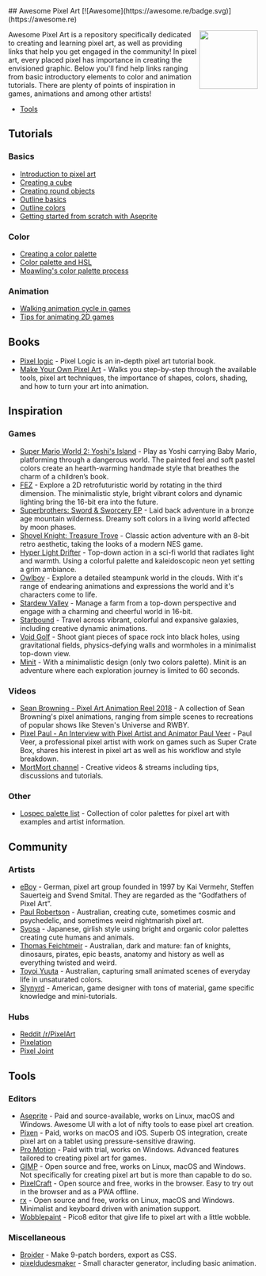 <div class="github-widget" data-repo="Siilwyn/awesome-pixel-art"></div>
<script async src="https://pagead2.googlesyndication.com/pagead/js/adsbygoogle.js"></script><ins class="adsbygoogle" style="display:block" data-ad-client="ca-pub-6890694312814945" data-ad-slot="5473692530" data-ad-format="auto"  data-full-width-responsive="true"></ins><script>(adsbygoogle = window.adsbygoogle || []).push({});</script>
## Awesome Pixel Art
[![Awesome](https://awesome.re/badge.svg)](https://awesome.re)

[<img src="https://cdn.rawgit.com/Siilwyn/awesome-pixel-art/1d81c507/sheep-timelapse.gif" align="right" width="118">](https://twitter.com/mnrART)

Awesome Pixel Art is a repository specifically dedicated to creating and learning pixel art, as well as providing links that help you get engaged in the community! In pixel art, every placed pixel has importance in creating the envisioned graphic. Below you'll find help links ranging from basic introductory elements to color and animation tutorials. There are plenty of points of inspiration in games, animations and among other artists!

- [Tools](#tools) 

## Tutorials

### Basics
- [Introduction to pixel art](http://pixeljoint.com/forum/forum_posts.asp?TID=11299)
- [Creating a cube](http://vanmall.deviantart.com/art/How-to-start-with-pixel-art-121520884)
- [Creating round objects](http://vanmall.deviantart.com/art/How-to-make-round-objects-in-pixel-art-347907700)
- [Outline basics](http://samkeddy.com/pixel-art-outlines/)
- [Outline colors](http://samkeddy.com/pixel-art-outlines-part-2-using-color/)
- [Getting started from scratch with Aseprite](https://medium.com/pixel-grimoire/how-to-start-making-pixel-art-2d1e31a5ceab)

### Color
- [Creating a color palette](https://betterin2d.com/2014/08/02/pixel-art-tutorial-creating-a-colour-palette/)
- [Color palette and HSL](https://opengameart.org/content/chapter-5-color-palettes)
- [Moawling's color palette process](https://twitter.com/i/moments/948249159425056769)

### Animation
- [Walking animation cycle in games](https://finalbossblues.com/walk-cycles-p1/)
- [Tips for animating 2D games](http://www.gamasutra.com/view/news/176663/5_tips_for_making_great_animations_for_2D_games.php)

## Books
- [Pixel logic](https://gumroad.com/l/pixel-logic) - Pixel Logic is an in-depth pixel art tutorial book.
- [Make Your Own Pixel Art](https://nostarch.com/pixelart) - Walks you step-by-step through the available tools, pixel art techniques, the importance of shapes, colors, shading, and how to turn your art into animation.

## Inspiration
### Games
- [Super Mario World 2: Yoshi's Island](https://en.wikipedia.org/wiki/Yoshi%27s_Island) - Play as Yoshi carrying Baby Mario, platforming through a dangerous world. The painted feel and soft pastel colors create an hearth-warming handmade style that breathes the charm of a children’s book.
- [FEZ](http://www.fezgame.com/) - Explore a 2D retrofuturistic world by rotating in the third dimension. The minimalistic style, bright vibrant colors and dynamic lighting bring the 16-bit era into the future.
- [Superbrothers: Sword & Sworcery EP](http://www.swordandsworcery.com/) - Laid back adventure in a bronze age mountain wilderness. Dreamy soft colors in a living world affected by moon phases.
- [Shovel Knight: Treasure Trove](http://yachtclubgames.com/shovel-knight/) - Classic action adventure with an 8-bit retro aesthetic, taking the looks of a modern NES game.
- [Hyper Light Drifter](https://heartmachine.com/hyper-light) - Top-down action in a sci-fi world that radiates light and warmth. Using a colorful palette and kaleidoscopic neon yet setting a grim ambiance.
- [Owlboy](http://www.owlboygame.com/) - Explore a detailed steampunk world in the clouds. With it's range of endearing animations and expressions the world and it's characters come to life.
- [Stardew Valley](https://stardewvalley.net/) - Manage a farm from a top-down perspective and engage with a charming and cheerful world in 16-bit.
- [Starbound](https://playstarbound.com/) - Travel across vibrant, colorful and expansive galaxies, including creative dynamic animations.
- [Void Golf](https://cactusmancer.itch.io/void-golf) - Shoot giant pieces of space rock into black holes, using gravitational fields, physics-defying walls and wormholes in a minimalist top-down view.
- [Minit](https://www.devolverdigital.com/games/minit) - With a minimalistic design (only two colors palette). Minit is an adventure where each exploration journey is limited to 60 seconds.

### Videos
- [Sean Browning - Pixel Art Animation Reel 2018](https://vimeo.com/250991452) - A collection of Sean Browning's pixel animations, ranging from simple scenes to recreations of popular shows like Steven's Universe and RWBY.
- [Pixel Paul - An Interview with Pixel Artist and Animator Paul Veer](https://vimeo.com/68038321) - Paul Veer, a professional pixel artist with work on games such as Super Crate Box, shares his interest in pixel art as well as his workflow and style breakdown.
- [MortMort channel](https://www.youtube.com/channel/UCsn9MzwyPKeCE6MEGtMU4gg) - Creative videos & streams including tips, discussions and tutorials.

### Other
- [Lospec palette list](https://lospec.com/palette-list) - Collection of color palettes for pixel art with examples and artist information.

## Community

### Artists
- [eBoy](http://hello.eboy.com/eboy/) - German, pixel art group founded in 1997 by Kai Vermehr, Steffen Sauerteig and Svend Smital. They are regarded as the “Godfathers of Pixel Art”.
- [Paul Robertson](http://probertson.tumblr.com/) - Australian, creating cute, sometimes cosmic and psychedelic, and sometimes weird nightmarish pixel art.
- [Syosa](http://collet66.blog52.fc2.com/) - Japanese, girlish style using bright and organic color palettes creating cute humans and animals.
- [Thomas Feichtmeir](http://cyangmou.deviantart.com/) - Australian, dark and mature: fan of knights, dinosaurs, pirates, epic beasts, anatomy and history as well as everything twisted and weird.
- [Toyoi Yuuta](http://1041uuu.tumblr.com/) - Australian, capturing small animated scenes of everyday life in unsaturated colors.
- [Slynyrd](https://www.patreon.com/slynyrd) - American, game designer with tons of material, game specific knowledge and mini-tutorials.

### Hubs
- [Reddit /r/PixelArt](https://www.reddit.com/r/PixelArt/)
- [Pixelation](http://pixelation.org/)
- [Pixel Joint](http://pixeljoint.com/)

## Tools

### Editors
- [Aseprite](http://aseprite.org/) - Paid and source-available, works on Linux, macOS and Windows. Awesome UI with a lot of nifty tools to ease pixel art creation.
- [Pixen](https://pixenapp.com/) - Paid, works on macOS and iOS. Superb OS integration, create pixel art on a tablet using pressure-sensitive drawing.
- [Pro Motion](http://www.cosmigo.com/pixel_animation_software) - Paid with trial, works on Windows. Advanced features tailored to creating pixel art for games.
- [GIMP](https://www.gimp.org/) - Open source and free, works on Linux, macOS and Windows. Not specifically for creating pixel art but is more than capable to do so.
- [PixelCraft](https://rgab1508.github.io/PixelCraft/) - Open source and free, works in the browser. Easy to try out in the browser and as a PWA offline.
- [rx](https://rx.cloudhead.io/) - Open source and free, works on Linux, macOS and Windows. Minimalist and keyboard driven with animation support.
- [Wobblepaint](https://www.lexaloffle.com/bbs/?tid=40058) - Pico8 editor that give life to pixel art with a little wobble.

### Miscellaneous
- [Broider](https://maxbittker.github.io/broider/) - Make 9-patch borders, export as CSS.
- [pixeldudesmaker](https://0x72.itch.io/pixeldudesmaker) - Small character generator, including basic animation.